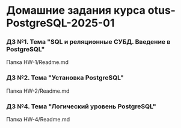 # Домашние задания курса otus-PostgreSQL-2025-01

### ДЗ №1. Тема "SQL и реляционные СУБД. Введение в PostgreSQL"
Папка HW-1/Readme.md

### ДЗ №2. Тема "Установка PostgreSQL"
Папка HW-2/Readme.md

### ДЗ №4. Тема "Логический уровень PostgreSQL"
Папка HW-4/Readme.md
